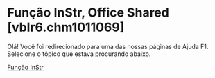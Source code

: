 
# Função InStr, Office Shared [vblr6.chm1011069]

Olá! Você foi redirecionado para uma das nossas páginas de Ajuda F1. Selecione o tópico que estava procurando abaixo.

[Função InStr](http://msdn.microsoft.com/library/d83b314a-e77c-fc18-0744-266f982a82b7%28Office.15%29.aspx)

